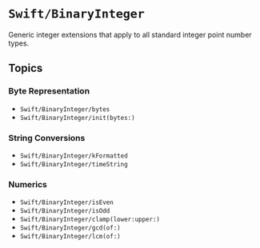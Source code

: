 # ``Swift/BinaryInteger``

Generic integer extensions that apply to all standard 
integer point number types.

## Topics

### Byte Representation
- ``Swift/BinaryInteger/bytes``
- ``Swift/BinaryInteger/init(bytes:)``

### String Conversions
- ``Swift/BinaryInteger/kFormatted``
- ``Swift/BinaryInteger/timeString``

### Numerics
- ``Swift/BinaryInteger/isEven``
- ``Swift/BinaryInteger/isOdd``
- ``Swift/BinaryInteger/clamp(lower:upper:)``
- ``Swift/BinaryInteger/gcd(of:)``
- ``Swift/BinaryInteger/lcm(of:)``

